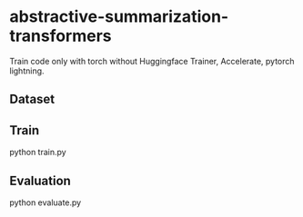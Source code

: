 # abstractive-summarization-transformers
Train code only with torch without Huggingface Trainer, Accelerate, pytorch lightning.

## Dataset

## Train
python train.py

## Evaluation
python evaluate.py
